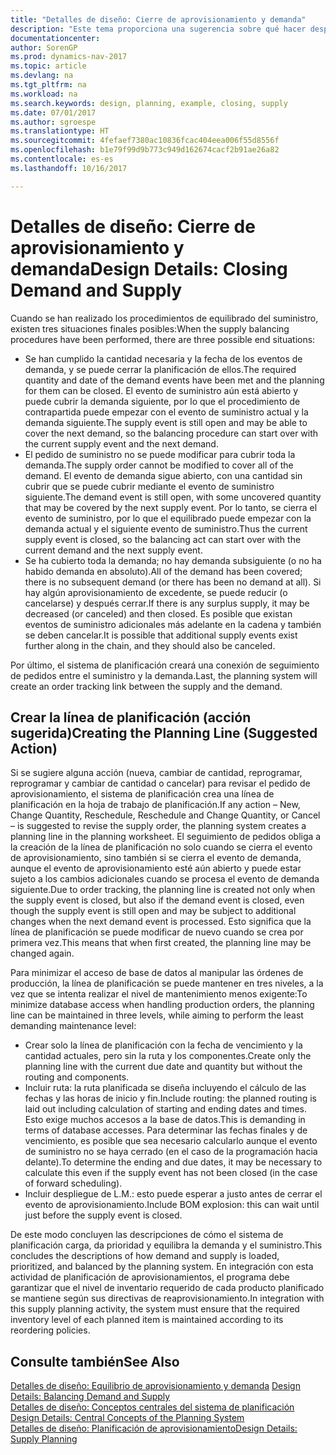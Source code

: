 ```yaml
---
title: "Detalles de diseño: Cierre de aprovisionamiento y demanda"
description: "Este tema proporciona una sugerencia sobre qué hacer después de realizar procedimientos de equilibrado de suministros."
documentationcenter: 
author: SorenGP
ms.prod: dynamics-nav-2017
ms.topic: article
ms.devlang: na
ms.tgt_pltfrm: na
ms.workload: na
ms.search.keywords: design, planning, example, closing, supply
ms.date: 07/01/2017
ms.author: sgroespe
ms.translationtype: HT
ms.sourcegitcommit: 4fefaef7380ac10836fcac404eea006f55d8556f
ms.openlocfilehash: b1e79f99d9b773c949d162674cacf2b91ae26a82
ms.contentlocale: es-es
ms.lasthandoff: 10/16/2017

---
```

# <a name="design-details-closing-demand-and-supply"></a><span data-ttu-id="aa294-103">Detalles de diseño: Cierre de aprovisionamiento y demanda</span><span class="sxs-lookup"><span data-stu-id="aa294-103">Design Details: Closing Demand and Supply</span></span>
<span data-ttu-id="aa294-104">Cuando se han realizado los procedimientos de equilibrado del suministro, existen tres situaciones finales posibles:</span><span class="sxs-lookup"><span data-stu-id="aa294-104">When the supply balancing procedures have been performed, there are three possible end situations:</span></span>  
  
* <span data-ttu-id="aa294-105">Se han cumplido la cantidad necesaria y la fecha de los eventos de demanda, y se puede cerrar la planificación de ellos.</span><span class="sxs-lookup"><span data-stu-id="aa294-105">The required quantity and date of the demand events have been met and the planning for them can be closed.</span></span> <span data-ttu-id="aa294-106">El evento de suministro aún está abierto y puede cubrir la demanda siguiente, por lo que el procedimiento de contrapartida puede empezar con el evento de suministro actual y la demanda siguiente.</span><span class="sxs-lookup"><span data-stu-id="aa294-106">The supply event is still open and may be able to cover the next demand, so the balancing procedure can start over with the current supply event and the next demand.</span></span>  
* <span data-ttu-id="aa294-107">El pedido de suministro no se puede modificar para cubrir toda la demanda.</span><span class="sxs-lookup"><span data-stu-id="aa294-107">The supply order cannot be modified to cover all of the demand.</span></span> <span data-ttu-id="aa294-108">El evento de demanda sigue abierto, con una cantidad sin cubrir que se puede cubrir mediante el evento de suministro siguiente.</span><span class="sxs-lookup"><span data-stu-id="aa294-108">The demand event is still open, with some uncovered quantity that may be covered by the next supply event.</span></span> <span data-ttu-id="aa294-109">Por lo tanto, se cierra el evento de suministro, por lo que el equilibrado puede empezar con la demanda actual y el siguiente evento de suministro.</span><span class="sxs-lookup"><span data-stu-id="aa294-109">Thus the current supply event is closed, so the balancing act can start over with the current demand and the next supply event.</span></span>  
* <span data-ttu-id="aa294-110">Se ha cubierto toda la demanda; no hay demanda subsiguiente (o no ha habido demanda en absoluto).</span><span class="sxs-lookup"><span data-stu-id="aa294-110">All of the demand has been covered; there is no subsequent demand (or there has been no demand at all).</span></span> <span data-ttu-id="aa294-111">Si hay algún aprovisionamiento de excedente, se puede reducir (o cancelarse) y después cerrar.</span><span class="sxs-lookup"><span data-stu-id="aa294-111">If there is any surplus supply, it may be decreased (or canceled) and then closed.</span></span> <span data-ttu-id="aa294-112">Es posible que existan eventos de suministro adicionales más adelante en la cadena y también se deben cancelar.</span><span class="sxs-lookup"><span data-stu-id="aa294-112">It is possible that additional supply events exist further along in the chain, and they should also be canceled.</span></span>  
  
<span data-ttu-id="aa294-113">Por último, el sistema de planificación creará una conexión de seguimiento de pedidos entre el suministro y la demanda.</span><span class="sxs-lookup"><span data-stu-id="aa294-113">Last, the planning system will create an order tracking link between the supply and the demand.</span></span>  
  
## <a name="creating-the-planning-line-suggested-action"></a><span data-ttu-id="aa294-114">Crear la línea de planificación (acción sugerida)</span><span class="sxs-lookup"><span data-stu-id="aa294-114">Creating the Planning Line (Suggested Action)</span></span>  
<span data-ttu-id="aa294-115">Si se sugiere alguna acción (nueva, cambiar de cantidad, reprogramar, reprogramar y cambiar de cantidad o cancelar) para revisar el pedido de aprovisionamiento, el sistema de planificación crea una línea de planificación en la hoja de trabajo de planificación.</span><span class="sxs-lookup"><span data-stu-id="aa294-115">If any action – New, Change Quantity, Reschedule, Reschedule and Change Quantity, or Cancel – is suggested to revise the supply order, the planning system creates a planning line in the planning worksheet.</span></span> <span data-ttu-id="aa294-116">El seguimiento de pedidos obliga a la creación de la línea de planificación no solo cuando se cierra el evento de aprovisionamiento, sino también si se cierra el evento de demanda, aunque el evento de aprovisionamiento esté aún abierto y puede estar sujeto a los cambios adicionales cuando se procesa el evento de demanda siguiente.</span><span class="sxs-lookup"><span data-stu-id="aa294-116">Due to order tracking, the planning line is created not only when the supply event is closed, but also if the demand event is closed, even though the supply event is still open and may be subject to additional changes when the next demand event is processed.</span></span> <span data-ttu-id="aa294-117">Esto significa que la línea de planificación se puede modificar de nuevo cuando se crea por primera vez.</span><span class="sxs-lookup"><span data-stu-id="aa294-117">This means that when first created, the planning line may be changed again.</span></span>  
  
<span data-ttu-id="aa294-118">Para minimizar el acceso de base de datos al manipular las órdenes de producción, la línea de planificación se puede mantener en tres niveles, a la vez que se intenta realizar el nivel de mantenimiento menos exigente:</span><span class="sxs-lookup"><span data-stu-id="aa294-118">To minimize database access when handling production orders, the planning line can be maintained in three levels, while aiming to perform the least demanding maintenance level:</span></span>  
  
* <span data-ttu-id="aa294-119">Crear solo la línea de planificación con la fecha de vencimiento y la cantidad actuales, pero sin la ruta y los componentes.</span><span class="sxs-lookup"><span data-stu-id="aa294-119">Create only the planning line with the current due date and quantity but without the routing and components.</span></span>  
* <span data-ttu-id="aa294-120">Incluir ruta: la ruta planificada se diseña incluyendo el cálculo de las fechas y las horas de inicio y fin.</span><span class="sxs-lookup"><span data-stu-id="aa294-120">Include routing: the planned routing is laid out including calculation of starting and ending dates and times.</span></span> <span data-ttu-id="aa294-121">Esto exige muchos accesos a la base de datos.</span><span class="sxs-lookup"><span data-stu-id="aa294-121">This is demanding in terms of database accesses.</span></span> <span data-ttu-id="aa294-122">Para determinar las fechas finales y de vencimiento, es posible que sea necesario calcularlo aunque el evento de suministro no se haya cerrado (en el caso de la programación hacia delante).</span><span class="sxs-lookup"><span data-stu-id="aa294-122">To determine the ending and due dates, it may be necessary to calculate this even if the supply event has not been closed (in the case of forward scheduling).</span></span>  
* <span data-ttu-id="aa294-123">Incluir despliegue de L.M.: esto puede esperar a justo antes de cerrar el evento de aprovisionamiento.</span><span class="sxs-lookup"><span data-stu-id="aa294-123">Include BOM explosion: this can wait until just before the supply event is closed.</span></span>  
  
<span data-ttu-id="aa294-124">De este modo concluyen las descripciones de cómo el sistema de planificación carga, da prioridad y equilibra la demanda y el suministro.</span><span class="sxs-lookup"><span data-stu-id="aa294-124">This concludes the descriptions of how demand and supply is loaded, prioritized, and balanced by the planning system.</span></span> <span data-ttu-id="aa294-125">En integración con esta actividad de planificación de aprovisionamientos, el programa debe garantizar que el nivel de inventario requerido de cada producto planificado se mantiene según sus directivas de reaprovisionamiento.</span><span class="sxs-lookup"><span data-stu-id="aa294-125">In integration with this supply planning activity, the system must ensure that the required inventory level of each planned item is maintained according to its reordering policies.</span></span>  
  
## <a name="see-also"></a><span data-ttu-id="aa294-126">Consulte también</span><span class="sxs-lookup"><span data-stu-id="aa294-126">See Also</span></span>  
<span data-ttu-id="aa294-127">[Detalles de diseño: Equilibrio de aprovisionamiento y demanda](design-details-balancing-demand-and-supply.md) </span><span class="sxs-lookup"><span data-stu-id="aa294-127">[Design Details: Balancing Demand and Supply](design-details-balancing-demand-and-supply.md) </span></span>  
<span data-ttu-id="aa294-128">[Detalles de diseño: Conceptos centrales del sistema de planificación](design-details-central-concepts-of-the-planning-system.md) </span><span class="sxs-lookup"><span data-stu-id="aa294-128">[Design Details: Central Concepts of the Planning System](design-details-central-concepts-of-the-planning-system.md) </span></span>  
[<span data-ttu-id="aa294-129">Detalles de diseño: Planificación de aprovisionamiento</span><span class="sxs-lookup"><span data-stu-id="aa294-129">Design Details: Supply Planning</span></span>](design-details-supply-planning.md)
